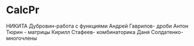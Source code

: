 # CalcPr

НИКИТА Дубровин-работа с функциями
Андрей Гаврилов- дроби
Антон Тюрин - матрицы
Кирилл Стафеев- комбинаторика
Даня Солдатенко- многочлены
